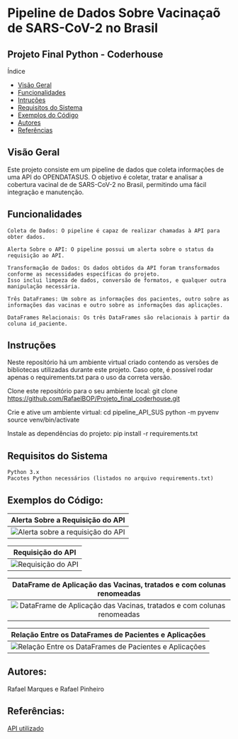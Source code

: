 # Pipeline de Dados Sobre Vacinaçaõ de SARS-CoV-2 no Brasil

## Projeto Final Python - Coderhouse


Índice
- [Visão Geral](#visao-geral)
- [Funcionalidades](#funcionalidades)
- [Intruções](#intrucoes)
- [Requisitos do Sistema](#requisitos_do_sistema)
- [Exemplos do Código](#exemplos_do_codigo)
- [Autores](#autores)
- [Referências](#referecias)


## Visão Geral

Este projeto consiste em um pipeline de dados que coleta informações de uma API do OPENDATASUS. O objetivo é coletar, tratar e analisar a cobertura vacinal de de SARS-CoV-2 no Brasil, permitindo uma fácil integração e manutenção.


## Funcionalidades

    Coleta de Dados: O pipeline é capaz de realizar chamadas à API para obter dados.

    Alerta Sobre o API: O pipeline possui um alerta sobre o status da requisição ao API.

    Transformação de Dados: Os dados obtidos da API foram transformados conforme as necessidades específicas do projeto. 
    Isso inclui limpeza de dados, conversão de formatos, e qualquer outra manipulação necessária.

    Três DataFrames: Um sobre as informações dos pacientes, outro sobre as informações das vacinas e outro sobre as informações das aplicações.

    DataFrames Relacionais: Os três DataFrames são relacionais à partir da coluna id_paciente.


## Instruções

Neste repositório há um ambiente virtual criado contendo as versões de bibliotecas utilizadas durante este projeto.
Caso opte, é possível rodar apenas o requirements.txt para o uso da correta versão.

Clone este repositório para o seu ambiente local:
git clone https://github.com/RafaelBOP/Projeto_final_coderhouse.git

Crie e ative um ambiente virtual:
cd pipeline_API_SUS
python -m pyvenv
source venv/bin/activate

Instale as dependências do projeto:
pip install -r requirements.txt

## Requisitos do Sistema
    Python 3.x
    Pacotes Python necessários (listados no arquivo requirements.txt)

## Exemplos do Código:
| Alerta Sobre a Requisição do API |
|:---------------------:|
| ![Alerta sobre a requisição do API](https://github.com/RafaelBOP/Projeto_final_coderhouse/assets/98050820/8bdd6b0e-0505-4e6e-a2a4-f981a0d00d97)|

| Requisição do API |
|:---------------------:|
|![Requisição do API](https://github.com/RafaelBOP/Projeto_final_coderhouse/assets/98050820/2974300d-57a1-476a-a175-0dc690b5adbb)|

| DataFrame de Aplicação das Vacinas, tratados e com colunas renomeadas |
|:---------------------:|
|![DataFrame de Aplicação das Vacinas, tratados e com colunas renomeadas](https://github.com/RafaelBOP/Projeto_final_coderhouse/assets/98050820/24f9fba8-7668-4307-aa01-54dc950d3fe9)|

| Relação Entre os DataFrames de Pacientes e Aplicações |
|:---------------------:|
|![Relação Entre os DataFrames de Pacientes e Aplicações](https://github.com/RafaelBOP/Projeto_final_coderhouse/assets/98050820/df2a75fd-ea9f-4cf8-8379-8dbf7f78e154)|

## Autores:
Rafael Marques e Rafael Pinheiro

## Referências:
[API utilizado](https://opendatasus.saude.gov.br/dataset/covid-19-vacinacao)
